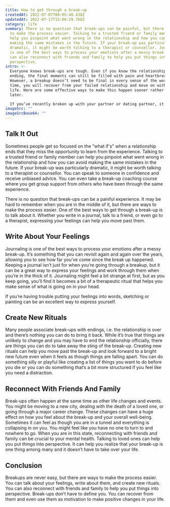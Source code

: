 ```yaml
---
title: How to get through a break-up
createdAt: 2022-07-07T06:05:40.438Z
updatedAt: 2022-07-17T15:00:29.768Z
category: life
summary: There is no question that break-ups can be painful, but there are ways
  to make the process easier. Talking to a trusted friend or family member can
  help you pinpoint what went wrong in the relationship and how you can avoid
  making the same mistakes in the future. If your break-up was particularly
  dramatic, it might be worth talking to a therapist or counsellor. Journaling
  is one of the best ways to process your emotions after a messy break up. You
  can also reconnect with friends and family to help you put things into
  perspective.
intro: >-
  Everyone knows break-ups are tough. Even if you know the relationship is
  ending, the final moments can still be filled with pain and heartbreak.
  However, a breakup doesn’t need to be final in every sense of the word. In
  time, you will recover from your failed relationship and move on with your
  life. Here are some effective ways to make this happen sooner rather than
  later.

  If you’ve recently broken up with your partner or dating partner, it can feel like the end of the world. But it’s not! A relationship coming to an end does not mean there is something wrong with you or that you aren’t good enough for anyone or that you will never find love again. Your heart is broken at this moment because you cared deeply about this person - now you just have to understand why and how things went south so that it doesn’t happen again in your future relationships
imageSrc: ""
imageSrcBase64: ""
---
```


## Talk It Out

Sometimes people get so focused on the "what if's" when a relationship ends that they miss the opportunity to learn from the experience. Talking to a trusted friend or family member can help you pinpoint what went wrong in the relationship and how you can avoid making the same mistakes in the future. If your break-up was particularly dramatic, it might be worth talking to a therapist or counsellor. You can speak to someone in confidence and receive unbiased advice. You can even take a break-up coaching course where you get group support from others who have been through the same experience.

There is no question that break-ups can be a painful experience. It may be hard to remember when you are in the middle of it, but there are ways to make the process easier. One of the best ways to get through a break-up is to talk about it. Whether you write in a journal, talk to a friend, or even go to a therapist, expressing your feelings can help you move past them.

## Write About Your Feelings

Journaling is one of the best ways to process your emotions after a messy break-up. It’s something that you can revisit again and again over the years, allowing you to see how far you’ve come since the break up happened. Keeping a journal isn’t just for when you’re going through a breakup, but it can be a great way to express your feelings and work through them when you’re in the thick of it. Journaling might feel a bit strange at first, but as you keep going, you’ll find it becomes a bit of a therapeutic ritual that helps you make sense of what is going on in your head.

If you’re having trouble putting your feelings into words, sketching or painting can be an excellent way to express yourself.

## Create New Rituals

Many people associate break-ups with endings, i.e. the relationship is over and there’s nothing you can do to bring it back. While it’s true that things are unlikely to change and you may have to end the relationship officially, there are things you can do to take away the sting of the break-up. Creating new rituals can help you move past the break-up and look forward to a bright new future even when it feels as though things are falling apart. You can do something silly or playful like creating a list of things you want to do before you die or you can do something that’s a bit more structured if you feel like you need a distraction.

## Reconnect With Friends And Family

Break-ups often happen at the same time as other life changes and events. You might be moving to a new city, dealing with the death of a loved one, or going through a major career change. These changes can have a huge effect on how you feel about the break-up and your overall well-being. Sometimes it can feel as though you are in a tunnel and everything is collapsing in on you. You might feel like you have no one to turn to and nowhere to go. When you are in this state, reconnecting with friends and family can be crucial to your mental health. Talking to loved ones can help you put things into perspective. It can help you realize that your break-up is one thing among many and it doesn’t have to take over your life.

## Conclusion

Breakups are never easy, but there are ways to make the process easier. You can talk about your feelings, write about them, and create new rituals. You can also reconnect with friends and family to help you put things into perspective. Break-ups don’t have to define you. You can recover from them and even use them as motivation to make positive changes in your life.
